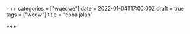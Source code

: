+++
categories = ["wqeqwe"]
date = 2022-01-04T17:00:00Z
draft = true
tags = ["weqw"]
title = "coba jalan"

+++
